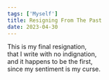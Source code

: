 ```yaml
---
tags: ['Myself']
title: Resigning From The Past
date: 2023-04-30
---
```


This is my final resignation,  
that I write with no indignation,  
and it happens to be the first,  
since my sentiment is my curse.
